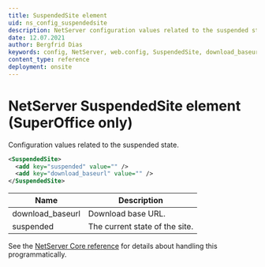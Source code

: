 ```yaml
---
title: SuspendedSite element
uid: ns_config_suspendedsite
description: NetServer configuration values related to the suspended state.
date: 12.07.2021
author: Bergfrid Dias
keywords: config, NetServer, web.config, SuspendedSite, download_baseurl, suspended
content_type: reference
deployment: onsite
---
```


# NetServer SuspendedSite element (SuperOffice only)

Configuration values related to the suspended state.

```XML
<SuspendedSite>
  <add key="suspended" value="" />
  <add key="download_baseurl" value="" />
</SuspendedSite>
```

| Name | Description |
|---|---|
| download_baseurl | Download base URL. |
| suspended | The current state of the site. |

See the [NetServer Core reference][1] for details about handling this programmatically.

<!-- Referenced links -->
[1]: <xref:SuperOffice.Configuration.ConfigFile.SuspendedSite>
